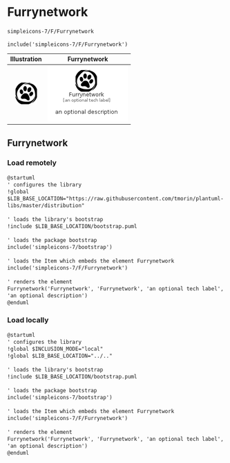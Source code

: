 # Furrynetwork


```text
simpleicons-7/F/Furrynetwork
```

```text
include('simpleicons-7/F/Furrynetwork')
```



| Illustration | Furrynetwork |
| :---: | :---: |
| ![illustration for Illustration](../../simpleicons-7/F/Furrynetwork.png) | ![illustration for Furrynetwork](../../simpleicons-7/F/Furrynetwork.Local.png) |




## Furrynetwork

### Load remotely
```plantuml
@startuml
' configures the library
!global $LIB_BASE_LOCATION="https://raw.githubusercontent.com/tmorin/plantuml-libs/master/distribution"

' loads the library's bootstrap
!include $LIB_BASE_LOCATION/bootstrap.puml

' loads the package bootstrap
include('simpleicons-7/bootstrap')

' loads the Item which embeds the element Furrynetwork
include('simpleicons-7/F/Furrynetwork')

' renders the element
Furrynetwork('Furrynetwork', 'Furrynetwork', 'an optional tech label', 'an optional description')
@enduml
```

### Load locally
```plantuml
@startuml
' configures the library
!global $INCLUSION_MODE="local"
!global $LIB_BASE_LOCATION="../.."

' loads the library's bootstrap
!include $LIB_BASE_LOCATION/bootstrap.puml

' loads the package bootstrap
include('simpleicons-7/bootstrap')

' loads the Item which embeds the element Furrynetwork
include('simpleicons-7/F/Furrynetwork')

' renders the element
Furrynetwork('Furrynetwork', 'Furrynetwork', 'an optional tech label', 'an optional description')
@enduml
```

